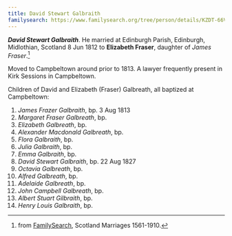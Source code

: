 ```yaml
---
title: David Stewart Galbraith
familysearch: https://www.familysearch.org/tree/person/details/KZDT-66V
---
```

***David Stewart Galbraith***.
He married at Edinburgh Parish, Edinburgh, Midlothian, Scotland 8 Jun 1812 to **Elizabeth Fraser**, daughter of *James Fraser*.[^marriage]

Moved to Campbeltown around prior to 1813.  A lawyer frequently present in Kirk Sessions in Campbeltown.


Children of David and Elizabeth (Fraser) Galbreath, all baptized at Campbeltown:

1. *James Frazer Galbraith*, bp. 3 Aug 1813
2. *Margaret Fraser Galbreath*, bp.
3. *Elizabeth Galbreath*, bp.
4. *Alexander Macdonald Galbreath*, bp. 
5. *Flora Galbraith*, bp.
6. *Julia Galbraith*, bp.
7. *Emma Galbraith*, bp.
8. *David Stewart Galbraith*, bp. 22 Aug 1827
9. *Octavia Galbreath*, bp.
10. *Alfred Galbreath*, bp.
11. *Adelaide Galbreath*, bp.
12. *John Campbell Galbreath*, bp.
13. *Albert Stuart Gilbraith*, bp.
14. *Henry Louis Galbraith*, bp.

[^marriage]: from [FamilySearch](https://www.familysearch.org/ark:/61903/1:1:XYMB-GQB), Scotland Marriages 1561-1910.
